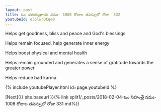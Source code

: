 ```yaml
---
layout: post
title: ఓం చతుర్ముఖాయ నమః- 1008 రోజుల తపస్సులో రోజు  332
youtubeId: e35lwrDCqe0
---
```

 
 
Helps get goodness, bliss and peace and God's blessings
 
Helps remain focused, help generate inner energy 
 
Helps boost physical and mental health 
 
Helps remain grounded and generates a sense of gratitude towards the greater power 
 
Helps reduce bad karma
 
 
 
 


{% include youtubePlayer.html id=page.youtubeId %}
 
[Next]({{ site.baseurl }}{% link  split1/_posts/2018-02-04-ఓం నిహంత్రే నమః- 1008 రోజుల తపస్సులో రోజు  331.md%})
 
